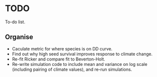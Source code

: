 # TODO
To-do list. 

## Organise
* Caculate metric for where species is on DD curve.
* Find out why high seed survival improves response to climate change.
* Re-fit Ricker and compare fit to Beverton-Holt.
* Re-write simulation code to include mean and variance on log scale (including pairing of climate values), and re-run simulations. 